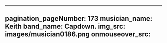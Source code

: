 ------
pagination_pageNumber: 173
musician_name: Keith
band_name: Capdown.
img_src: images/musician0186.png
onmouseover_src: 
------